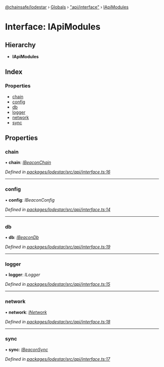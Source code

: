 [@chainsafe/lodestar](../README.md) › [Globals](../globals.md) › ["api/interface"](../modules/_api_interface_.md) › [IApiModules](_api_interface_.iapimodules.md)

# Interface: IApiModules

## Hierarchy

* **IApiModules**

## Index

### Properties

* [chain](_api_interface_.iapimodules.md#chain)
* [config](_api_interface_.iapimodules.md#config)
* [db](_api_interface_.iapimodules.md#db)
* [logger](_api_interface_.iapimodules.md#logger)
* [network](_api_interface_.iapimodules.md#network)
* [sync](_api_interface_.iapimodules.md#sync)

## Properties

###  chain

• **chain**: *[IBeaconChain](_chain_interface_.ibeaconchain.md)*

*Defined in [packages/lodestar/src/api/interface.ts:16](https://github.com/ChainSafe/lodestar/blob/9787fff37/packages/lodestar/src/api/interface.ts#L16)*

___

###  config

• **config**: *IBeaconConfig*

*Defined in [packages/lodestar/src/api/interface.ts:14](https://github.com/ChainSafe/lodestar/blob/9787fff37/packages/lodestar/src/api/interface.ts#L14)*

___

###  db

• **db**: *[IBeaconDb](_db_api_beacon_interface_.ibeacondb.md)*

*Defined in [packages/lodestar/src/api/interface.ts:19](https://github.com/ChainSafe/lodestar/blob/9787fff37/packages/lodestar/src/api/interface.ts#L19)*

___

###  logger

• **logger**: *ILogger*

*Defined in [packages/lodestar/src/api/interface.ts:15](https://github.com/ChainSafe/lodestar/blob/9787fff37/packages/lodestar/src/api/interface.ts#L15)*

___

###  network

• **network**: *[INetwork](_network_interface_.inetwork.md)*

*Defined in [packages/lodestar/src/api/interface.ts:18](https://github.com/ChainSafe/lodestar/blob/9787fff37/packages/lodestar/src/api/interface.ts#L18)*

___

###  sync

• **sync**: *[IBeaconSync](_sync_interface_.ibeaconsync.md)*

*Defined in [packages/lodestar/src/api/interface.ts:17](https://github.com/ChainSafe/lodestar/blob/9787fff37/packages/lodestar/src/api/interface.ts#L17)*
